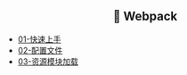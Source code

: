 <h2 align="center">🌈 Webpack</h2>

- [01-快速上手](/_posts/tool/webpack/01-quickly-start.html)
- [02-配置文件](/_posts/tool/webpack/02-configuration.html)
- [03-资源模块加载](/_posts/tool/webpack/03-asset-load.html)